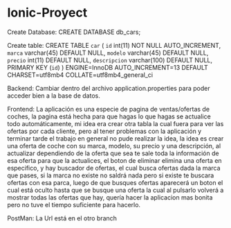 # Ionic-Proyect

Create Database:
CREATE DATABASE db_cars;

Create table:
CREATE TABLE `car` (
  `id` int(11) NOT NULL AUTO_INCREMENT,
  `marca` varchar(45) DEFAULT NULL,
  `modelo` varchar(45) DEFAULT NULL,
  `precio` int(11) DEFAULT NULL,
  `descripcion` varchar(100) DEFAULT NULL,
  PRIMARY KEY (`id`)
) ENGINE=InnoDB AUTO_INCREMENT=13 DEFAULT CHARSET=utf8mb4 COLLATE=utf8mb4_general_ci

Backend:
Cambiar dentro del archivo application.properties para poder acceder bien a la base de datos.

Frontend:
La aplicación es una especie de pagina de ventas/ofertas de coches, la pagina está hecha para que hagas lo que hagas se actualice todo automáticamente,
mi idea era crear otra tabla la cual fuera para ver las ofertas por cada cliente, pero al tener problemas con la aplicación y terminar tarde el trabajo en general
no pude realizar la idea, la idea es crear una oferta de coche con su marca, modelo, su precio y una descripción, al actualizar dependiendo de la oferta que sea
te sale toda la información de esa oferta para que la actualices, el boton de eliminar elimina una oferta en especifico, y hay buscador de ofertas, el cual
busca ofertas dada la marca que pases, si la marca no existe no saldrá nada pero si existe te buscara ofertas con esa parca, luego de que busques ofertas
aparecerá un boton el cual está oculto hasta que se busque una oferta la cual al pulsarlo volverá a mostrar todas las ofertas que hay, quería hacer la aplicacion
mas bonita pero no tuve el tiempo suficiente para hacerlo.

PostMan:
La Url está en el otro branch
